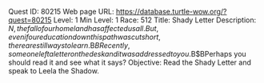 Quest ID: 80215
Web page URL: https://database.turtle-wow.org/?quest=80215
Level: 1
Min Level: 1
Race: 512
Title: Shady Letter
Description: $N, the fall of our homeland has affected us all. But, even if our education down this path was cut short, there are still ways to learn.$B$BRecently, someone left a letter on the desk and it was addressed to you.$B$BPerhaps you should read it and see what it says?
Objective: Read the Shady Letter and speak to Leela the Shadow.
